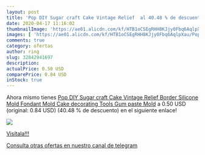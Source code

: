 ```yaml
---
layout: post
title: 'Pop DIY Sugar craft Cake Vintage Relief  al 40.48 % de descuento'
date: 2020-04-17 11:16:02
thumbnailImage: 'https://ae01.alicdn.com/kf/HTB1oCSEgRHH8KJjy0Fbq6AqlpXau/Pop-DIY-Sugar-craft-Cake-Vintage-Relief-Border-Silicone-Mold-Fondant-Mold-Cake-decorating-Tools-Gum.jpg_350x350._SL200_.jpg'
images: [ 'https://ae01.alicdn.com/kf/HTB1oCSEgRHH8KJjy0Fbq6AqlpXau/Pop-DIY-Sugar-craft-Cake-Vintage-Relief-Border-Silicone-Mold-Fondant-Mold-Cake-decorating-Tools-Gum.jpg_350x350._SL200_.jpg' ]
comments: true
category: ofertas
author: ring
slug: 32842941697
description:
actualPrice: 0.50 USD
comparePrice: 0.84 USD
inStock: true
---
```


Ahora mismo tienes [Pop DIY Sugar craft Cake Vintage Relief Border Silicone Mold Fondant Mold Cake decorating Tools Gum paste Mold](https://www.amazon.com/dp/32842941697/?tag=redken08-20) a 0.50 USD (original: 0.84 USD) (40.48 %  de descuento) en el siguiente enlace!

[![](https://ae01.alicdn.com/kf/HTB1oCSEgRHH8KJjy0Fbq6AqlpXau/Pop-DIY-Sugar-craft-Cake-Vintage-Relief-Border-Silicone-Mold-Fondant-Mold-Cake-decorating-Tools-Gum.jpg_350x350._SL200_.jpg)](https://www.amazon.com/dp/32842941697/?tag=redken08-20)

[Visítala!!!](https://www.amazon.com/dp/32842941697/?tag=redken08-20)

[Consulta otras ofertas en nuestro canal de telegram](https://t.me/s/ofertas25)
